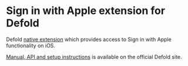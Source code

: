 # Sign in with Apple extension for Defold

Defold [native extension](https://www.defold.com/manuals/extensions/) which provides access to Sign in with Apple functionality on iOS.

[Manual, API and setup instructions](https://www.defold.com/extension-siwa/) is available on the official Defold site.
